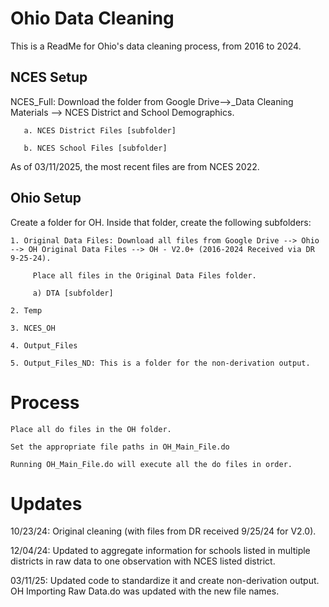 # Ohio Data Cleaning

This is a ReadMe for Ohio's data cleaning process, from 2016 to 2024.

## NCES Setup

NCES_Full: Download the folder from Google Drive-->_Data Cleaning Materials --> NCES District and School Demographics.
    
       a. NCES District Files [subfolder] 

       b. NCES School Files [subfolder]

As of 03/11/2025, the most recent files are from NCES 2022. 

## Ohio Setup
  Create a folder for OH. Inside that folder, create the following subfolders:
  
    1. Original Data Files: Download all files from Google Drive --> Ohio --> OH Original Data Files --> OH - V2.0+ (2016-2024 Received via DR 9-25-24).

         Place all files in the Original Data Files folder.
         
         a) DTA [subfolder]
                      
    2. Temp  
             
    3. NCES_OH
                   
    4. Output_Files
          
    5. Output_Files_ND: This is a folder for the non-derivation output.

# Process
    Place all do files in the OH folder.
        
    Set the appropriate file paths in OH_Main_File.do
        
    Running OH_Main_File.do will execute all the do files in order.

# Updates

10/23/24: Original cleaning (with files from DR received 9/25/24 for V2.0).

12/04/24: Updated to aggregate information for schools listed in multiple districts in raw data to one observation with NCES listed district.

03/11/25: Updated code to standardize it and create non-derivation output. OH Importing Raw Data.do was updated with the new file names. 
